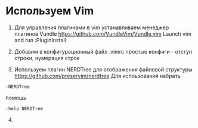 # Используем Vim

1. Для управления плагинами в vim устанавливаем
менеджер плагинов Vundle
https://github.com/VundleVim/Vundle.vim
Launch vim and run :PluginInstall

2. Добавим в конфигурационный файл .vimrc простые конфиги - отступ строки, нумерация строк

3. Используем плагин NERDTree для отображения файловой структуры
https://github.com/preservim/nerdtree
Для испоьзования набрать 
```
:NERDTree
```
помощь

```
:help NERDTree
```

4.

